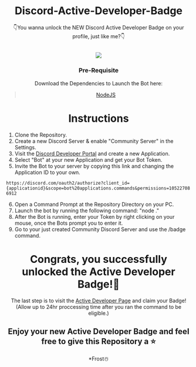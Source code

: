 <div align="center">

# Discord-Active-Developer-Badge

👇You wanna unlock the NEW Discord Active Developer Badge on your profile, just like me?👇

<h2> <img src="https://media.discordapp.net/attachments/1040315775082319942/1040645521754292224/image.png?width=325&height=671"> </h2>

  
  ### Pre-Requisite
  Download the Dependencies to Launch the Bot here:
> [NodeJS](https://nodejs.org/dist/v19.0.1/node-v19.0.1-x64.msi)
  
   # Instructions
  
</div>

  1. Clone the Repository.
  2. Create a new Discord Server & enable "Community Server" in the Settings.
  3. Visit the [Discord Developer Portal](https://discord.com/developers/applications) and create a new Application.
  4. Select "Bot" at your new Application and get your Bot Token.
  5. Invite the Bot to your server by copying this link and changing the Application ID to your own.
  
  ``https://discord.com/oauth2/authorize?client_id={applicationid}&scope=bot%20applications.commands&permissions=105227086912``
  
  6. Open a Command Prompt at the Repository Directory on your PC.
  7. Launch the bot by running the following command: "node ."
  8. After the Bot is running, enter your Token by right clicking on your mouse, once the Bots prompt you to enter it.
  9. Go to your just created Community Discord Server and use the /badge command. 
  
  <div align="center">
  
  # Congrats, you successfully unlocked the Active Developer Badge!🎉
  
The last step is to visit the [Active Developer Page](https://discord.com/developers/active-developer) and claim your Badge! (Allow up to 24hr proccessing time after you ran the command to be eligible.)
  
 ## Enjoy your new **Active Developer Badge** and feel free to give this Repository a ⭐

*Frost☃️
